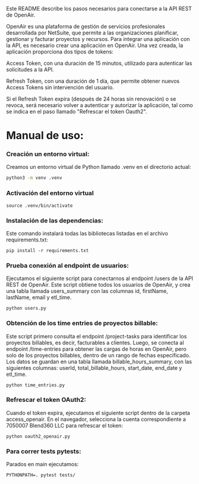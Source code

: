 Este README describe los pasos necesarios para conectarse a la API REST de OpenAir.

OpenAir es una plataforma de gestión de servicios profesionales desarrollada por NetSuite, que permite a las organizaciones planificar, gestionar y facturar proyectos y recursos. Para integrar una aplicación con la API, es necesario crear una aplicación en OpenAir. Una vez creada, la aplicación proporciona dos tipos de tokens:

Access Token, con una duración de 15 minutos, utilizado para autenticar las solicitudes a la API.

Refresh Token, con una duración de 1 día, que permite obtener nuevos Access Tokens sin intervención del usuario.

Si el Refresh Token expira (después de 24 horas sin renovación) o se revoca, será necesario volver a autenticar y autorizar la aplicación, tal como se indica en el paso llamado "Refrescar el token Oauth2".

# Manual de uso:

### Creación un entorno virtual:

Creamos un entorno virtual de Python llamado .venv en el directorio actual:
```bash
python3 -m venv .venv
```
### Activación del entorno virtual

```
source .venv/bin/activate
```
### Instalación de las dependencias:

Este comando instalará todas las bibliotecas listadas en el archivo requirements.txt:
```
pip install -r requirements.txt
```

### Prueba conexión al endpoint de usuarios:

Ejecutamos el siguiente script para conectarnos al endpoint /users de la API REST de OpenAir. Este script obtiene todos los usuarios de OpenAir, y crea una tabla llamada users_summary con las columnas id, firstName, lastName, email y etl_time.
```
python users.py
```
### Obtención de los time entries de proyectos billable:

Este script primero consulta el endpoint /project-tasks para identificar los proyectos billables, es decir, facturables a clientes.
Luego, se conecta al endpoint /time-entries para obtener las cargas de horas en OpenAir, pero solo de los proyectos billables, dentro de un rango de fechas especificado.
Los datos se guardan en una tabla llamada billable_hours_summary, con las siguientes columnas: userId, total_billable_hours, start_date, end_date y etl_time.

```
python time_entries.py
```
### Refrescar el token OAuth2:

Cuando el token expira, ejecutamos el siguiente script dentro de la carpeta access_openair. En el navegador, selecciona la cuenta correspondiente a 7050007 Blend360 LLC para refrescar el token:
```
python oauth2_openair.py
```

### Para correr tests pytests:
Parados en main ejecutamos:
```
PYTHONPATH=. pytest tests/
```
